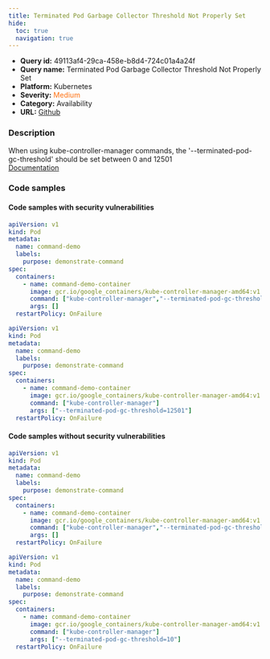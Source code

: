 ```yaml
---
title: Terminated Pod Garbage Collector Threshold Not Properly Set
hide:
  toc: true
  navigation: true
---
```


<style>
  .highlight .hll {
    background-color: #ff171742;
  }
  .md-content {
    max-width: 1100px;
    margin: 0 auto;
  }
</style>

-   **Query id:** 49113af4-29ca-458e-b8d4-724c01a4a24f
-   **Query name:** Terminated Pod Garbage Collector Threshold Not Properly Set
-   **Platform:** Kubernetes
-   **Severity:** <span style="color:#ff7213">Medium</span>
-   **Category:** Availability
-   **URL:** [Github](https://github.com/Checkmarx/kics/tree/master/assets/queries/k8s/terminated_pod_garbage_collector_threshold_not_properly_set)

### Description
When using kube-controller-manager commands, the '--terminated-pod-gc-threshold' should be set between 0 and 12501<br>
[Documentation](https://kubernetes.io/docs/reference/command-line-tools-reference/kube-controller-manager/)

### Code samples
#### Code samples with security vulnerabilities
```yaml title="Positive test num. 1 - yaml file" hl_lines="11"
apiVersion: v1
kind: Pod
metadata:
  name: command-demo
  labels:
    purpose: demonstrate-command
spec:
  containers:
    - name: command-demo-container
      image: gcr.io/google_containers/kube-controller-manager-amd64:v1.6.0
      command: ["kube-controller-manager","--terminated-pod-gc-threshold=0"]
      args: []
  restartPolicy: OnFailure

```
```yaml title="Positive test num. 2 - yaml file" hl_lines="11"
apiVersion: v1
kind: Pod
metadata:
  name: command-demo
  labels:
    purpose: demonstrate-command
spec:
  containers:
    - name: command-demo-container
      image: gcr.io/google_containers/kube-controller-manager-amd64:v1.6.0
      command: ["kube-controller-manager"]
      args: ["--terminated-pod-gc-threshold=12501"]
  restartPolicy: OnFailure

```


#### Code samples without security vulnerabilities
```yaml title="Negative test num. 1 - yaml file"
apiVersion: v1
kind: Pod
metadata:
  name: command-demo
  labels:
    purpose: demonstrate-command
spec:
  containers:
    - name: command-demo-container
      image: gcr.io/google_containers/kube-controller-manager-amd64:v1.6.0
      command: ["kube-controller-manager","--terminated-pod-gc-threshold=10"]
      args: []
  restartPolicy: OnFailure

```
```yaml title="Negative test num. 2 - yaml file"
apiVersion: v1
kind: Pod
metadata:
  name: command-demo
  labels:
    purpose: demonstrate-command
spec:
  containers:
    - name: command-demo-container
      image: gcr.io/google_containers/kube-controller-manager-amd64:v1.6.0
      command: ["kube-controller-manager"]
      args: ["--terminated-pod-gc-threshold=10"]
  restartPolicy: OnFailure

```
